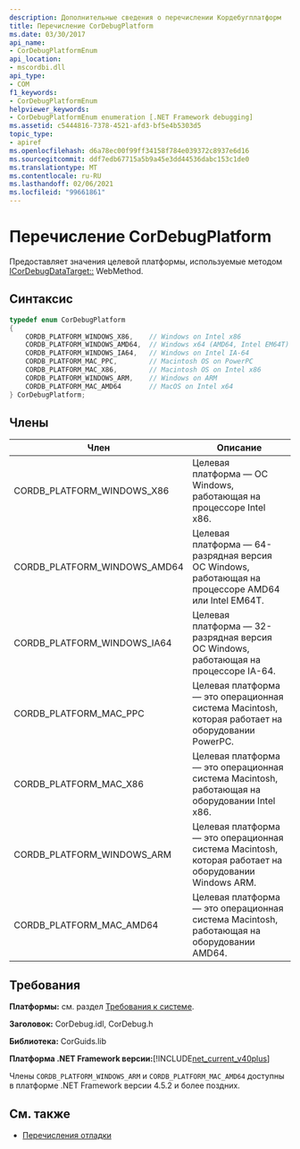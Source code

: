 ```yaml
---
description: Дополнительные сведения о перечислении Кордебугплатформ
title: Перечисление CorDebugPlatform
ms.date: 03/30/2017
api_name:
- CorDebugPlatformEnum
api_location:
- mscordbi.dll
api_type:
- COM
f1_keywords:
- CorDebugPlatformEnum
helpviewer_keywords:
- CorDebugPlatformEnum enumeration [.NET Framework debugging]
ms.assetid: c5444816-7378-4521-afd3-bf5e4b5303d5
topic_type:
- apiref
ms.openlocfilehash: d6a78ec00f99ff34158f784e039372c8937e6d16
ms.sourcegitcommit: ddf7edb67715a5b9a45e3dd44536dabc153c1de0
ms.translationtype: MT
ms.contentlocale: ru-RU
ms.lasthandoff: 02/06/2021
ms.locfileid: "99661861"
---
```

# <a name="cordebugplatform-enumeration"></a>Перечисление CorDebugPlatform

Предоставляет значения целевой платформы, используемые методом [ICorDebugDataTarget::](icordebugdatatarget-getplatform-method.md) WebMethod.  
  
## <a name="syntax"></a>Синтаксис  
  
```cpp  
typedef enum CorDebugPlatform  
{  
    CORDB_PLATFORM_WINDOWS_X86,    // Windows on Intel x86  
    CORDB_PLATFORM_WINDOWS_AMD64,  // Windows x64 (AMD64, Intel EM64T)  
    CORDB_PLATFORM_WINDOWS_IA64,   // Windows on Intel IA-64  
    CORDB_PLATFORM_MAC_PPC,        // Macintosh OS on PowerPC  
    CORDB_PLATFORM_MAC_X86,        // Macintosh OS on Intel x86  
    CORDB_PLATFORM_WINDOWS_ARM,    // Windows on ARM  
    CORDB_PLATFORM_MAC_AMD64       // MacOS on Intel x64  
} CorDebugPlatform;  
```  
  
## <a name="members"></a>Члены  
  
|Член|Описание|  
|------------|-----------------|  
|CORDB_PLATFORM_WINDOWS_X86|Целевая платформа — ОС Windows, работающая на процессоре Intel x86.|  
|CORDB_PLATFORM_WINDOWS_AMD64|Целевая платформа — 64-разрядная версия ОС Windows, работающая на процессоре AMD64 или Intel EM64T.|  
|CORDB_PLATFORM_WINDOWS_IA64|Целевая платформа — 32-разрядная версия ОС Windows, работающая на процессоре IA-64.|  
|CORDB_PLATFORM_MAC_PPC|Целевая платформа — это операционная система Macintosh, которая работает на оборудовании PowerPC.|  
|CORDB_PLATFORM_MAC_X86|Целевая платформа — это операционная система Macintosh, работающая на оборудовании Intel x86.|  
|CORDB_PLATFORM_WINDOWS_ARM|Целевая платформа — это операционная система Macintosh, которая работает на оборудовании Windows ARM.|  
|CORDB_PLATFORM_MAC_AMD64|Целевая платформа — это операционная система Macintosh, работающая на оборудовании AMD64.|  
  
## <a name="requirements"></a>Требования  

 **Платформы:** см. раздел [Требования к системе](../../get-started/system-requirements.md).  
  
 **Заголовок:** CorDebug.idl, CorDebug.h  
  
 **Библиотека:** CorGuids.lib  
  
 **Платформа .NET Framework версии:**[!INCLUDE[net_current_v40plus](../../../../includes/net-current-v40plus-md.md)]  
  
 Члены `CORDB_PLATFORM_WINDOWS_ARM` и `CORDB_PLATFORM_MAC_AMD64` доступны в платформе .NET Framework версии 4.5.2 и более поздних.  
  
## <a name="see-also"></a>См. также

- [Перечисления отладки](debugging-enumerations.md)

